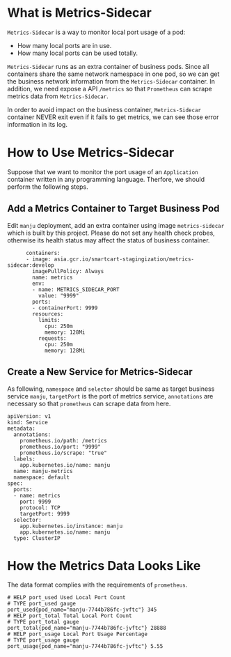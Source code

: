 # What is Metrics-Sidecar

`Metrics-Sidecar` is a way to monitor local port usage of a pod:
- How many local ports are in use.
- How many local ports can be used totally.

`Metrics-Sidecar` runs as an extra container of business pods. Since all containers share the same network namespace in one pod, so we can get the business network information from the `Metrics-Sidecar` container. In addition, we need expose a API `/metrics` so that `Prometheus` can scrape metrics data from `Metrics-Sidecar`.

In order to avoid impact on the business container, `Metrics-Sidecar` container NEVER exit even if it fails to get metrics, we can see those error information in its log.

# How to Use Metrics-Sidecar

Suppose that we want to monitor the port usage of an `Application` container written in any programming language. Therfore, we should perform the following steps.

## Add a Metrics Container to Target Business Pod

Edit `manju` deployment, add an extra container using image `metrics-sidecar` which is built by this project.
Please do not set any health check probes, otherwise its health status may affect the status of business container.

```
      containers:
      - image: asia.gcr.io/smartcart-stagingization/metrics-sidecar:develop
        imagePullPolicy: Always
        name: metrics
        env:
        - name: METRICS_SIDECAR_PORT
          value: "9999"
        ports:
        - containerPort: 9999
        resources:
          limits:
            cpu: 250m
            memory: 128Mi
          requests:
            cpu: 250m
            memory: 128Mi
```

## Create a New Service for Metrics-Sidecar

As following, `namespace` and `selector` should be same as target business service `manju`, `targetPort` is the port of metrics service, `annotations` are necessary so that `prometheus` can scrape data from here.

```
apiVersion: v1
kind: Service
metadata:
  annotations:
    prometheus.io/path: /metrics
    prometheus.io/port: "9999"
    prometheus.io/scrape: "true"
  labels:
    app.kubernetes.io/name: manju
  name: manju-metrics
  namespace: default
spec:
  ports:
  - name: metrics
    port: 9999
    protocol: TCP
    targetPort: 9999
  selector:
    app.kubernetes.io/instance: manju
    app.kubernetes.io/name: manju
  type: ClusterIP
```

# How the Metrics Data Looks Like

The data format complies with the requirements of `prometheus`.

```
# HELP port_used Used Local Port Count
# TYPE port_used gauge
port_used{pod_name="manju-7744b786fc-jvftc"} 345
# HELP port_total Total Local Port Count
# TYPE port_total gauge
port_total{pod_name="manju-7744b786fc-jvftc"} 28888
# HELP port_usage Local Port Usage Percentage
# TYPE port_usage gauge
port_usage{pod_name="manju-7744b786fc-jvftc"} 5.55
```
